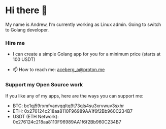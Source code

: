 # Hi there 👋

My name is Andrew, I’m currently working as Linux admin. Going to switch to Golang developer.

### Hire me

- I can create a simple Golang app for you for a minimum price (starts at 100 USDT)

- 📫 How to reach me: aceberg_a@proton.me

### Support my Open Source work

If you like any of my apps, here are the ways you can support me:

- BTC: bc1qj59rxmfvanvqqltq9t73qls4su3xrvwuv3sxhr    
- ETH: 0x276124c218aa8110F96989AA1f6f2Bb960C234B7     
- USDT (ETH Network): 0x276124c218aa8110F96989AA1f6f2Bb960C234B7

<!--
**aceberg/aceberg** is a ✨ _special_ ✨ repository because its `README.md` (this file) appears on your GitHub profile.

Here are some ideas to get you started:

- 🔭 I’m currently working on ...
- 🌱 I’m currently learning ...
- 👯 I’m looking to collaborate on ...
- 🤔 I’m looking for help with ...
- 💬 Ask me about ...
- 📫 How to reach me: ...
- 😄 Pronouns: ...
- ⚡ Fun fact: ...
-->
